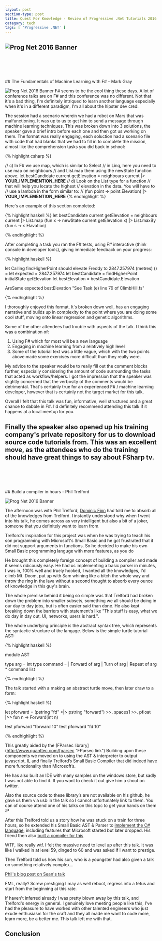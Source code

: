 ```yaml
---
layout: post
section-type: post
title: Quest For Knowledge - Review of Progressive .Net Tutorials 2016 Episode 2
category: tech
tags: [ 'Progressive .NET' ]
---
```


![Prog Net 2016 Banner](/img/progressive-dot-net-tutorials/prog-net-banner-01.jpg)
---
<h1 class="brand-heading">&nbsp;</h1>
## The Fundamentals of Machine Learning with F# - Mark Gray
 
![Prog Net 2016 Banner](/img/progressive-dot-net-tutorials/mark-gray.jpg)
 F# seems to be the cool thing these days. A lot of conference talks are on F# and this conference was no different. Not that it's a bad thing, I'm definitely intriqued to learn another language especially when it's in a different paradigm, I'm all about the hipster dev cred.
 
 The session had a scenario wherein we had a robot on Mars that was malfunctioning. It was up to us to get him to send a message through machine learning techniques. This was broken down into 3 solutions, the speaker gave a brief intro before each one and then got us working on them. The format was really engaging, each soluction had a scenario file with code that had blanks that we had to fill in to complete the mission, almost like the comprehension tasks you did back in school: 

{% highlight csharp %}

// c) In F# we use map, which is similar to Select
// in Linq, here you need to use map on neighbours
// and List.map them using the newState function above.
let bestCandidate current getElevation = 
    neighbours current
    |> __YOUR_IMPLEMENTION_HERE__
    // d) Look on the List type for a function
    // that will help you locate the highest
    // elevation in the data. You will have to
    // use a lambda in the form similar to:
    // (fun point -> point.Elevation)
|> __YOUR_IMPLEMENTION_HERE__
{% endhighlight %}

Here's an example of this section completed:

{% highlight haskell %}
let bestCandidate current getElevation = 
    neighbours current
    |> List.map (fun x -> newState current getElevation x)
    |> List.maxBy (fun s -> s.Elavation)

{% endhighlight %}

After completing a task you ran the F# tests, using F# interactive (think console in developer tools), giving immediate feedback on your progress:

{% highlight haskell %}

let Calling findHigherPoint should elevate Freddy to 2847.257974 (metres) () =
    let expected = 2847.257974
    let bestCandidate = findHigherPoint initialState getElevation
    let bestElevation = bestCandidate.Elevation
    
AreSame expected bestElevation "See Task (e) line 79 of ClimbHill.fs"

{% endhighlight %}

I thoroughly enjoyed this format. It's broken down well, has an engaging narrative and builds up in complexity to the point where you are doing some cool stuff, moving onto linear regression and genetic algorithms.

Some of the other attendees had trouble with aspects of the talk. I think this was a combination of:

1. Using F# which for most will be a new language 
2. Engaging in machine learning from a relatively high level 
3. Some of the tutorial text was a little vague, which with the two points above made some exercises more difficult than they really were.

My advice to the speaker would be to really fill out the comment blocks further, especially considering the amount of code surrounding the tasks that acted as workflow/helpers. I got the impression that the speaker was slightly concerned that the verbosity of the comments would be detrimental. That's certainly true for an experienced F# / machine learning developer, however that is certainly not the target market for this talk.

Overall I felt that this talk was fun, informative, well structured and a great chance to dabble in F#. I'd definitely recommend attending this talk if it happens at a local meetup for you.

Finally the speaker also opened up his training company's private repository for us to download source code tutorials from. This was an excellent move, as the attendees who do the training should have great things to say about FSharp tv.
---
<h1 class="brand-heading">&nbsp;</h1>
## Build a compiler in hours - Phil Trelford

![Prog Net 2016 Banner](/img/progressive-dot-net-tutorials/trelford.jpg)

The afternoon was with Phil Trelford, [Dominic Finn](https://twitter.com/CleverFinn?lang=en-gb "Dominic Finn twitter") had told me to absorb all of the knowledges from Trelford. I instantly understood why when I went into his talk, he comes across as very intelligent but also a bit of a joker, someone that you definitely want to learn from.

Trelford's inspiration for this project was when he was trying to teach his son programming with Microsoft's Small Basic and he got frustrated that it did not support arguments in functions. So he decided to make his own Small Basic programming languge with more features, as you do

He brought this completely foreign concept of building a compiler and made it seems ridicously easy. He had us implementing a basic parser in minutes, I was in, 100% well and truely hooked, I wanted all the knowledges, I'd climb Mt. Doom, put up with Sam whining like a bitch the whole way and throw the ring in the lava without a second thought to absorb every ounce of knowledge in this guy's brain.

The whole premise behind it being so simple was that Trelford had broken down the problem into smaller subsets, something we all should be doing in our day to day jobs, but is often easier said than done. He also kept breaking down the barriers with statement's like "This stuff is easy, what we do day in day out, UI, networks, users is hard.".

The whole underlying principle is the abstract syntax tree, which represents the syntactic structure of the langage. Below is the simple turtle tutorial AST:

{% highlight haskell %}

module AST

type arg = int
type command =
   | Forward of arg
   | Turn of arg
   | Repeat of arg * command list

{% endhighlight %} 

The talk started with a making an abstract turtle move, then later draw to a form:

{% highlight haskell %}

let pforward = (pstring "fd" <|> pstring "forward") >>. spaces1 >>. pfloat
               |>> fun n -> Forward(int n)

test pforward "forward 10"
test pforward "fd 10"

{% endhighlight %}

This greatly aided by the [FParsec library](http://www.quanttec.com/fparsec “FParsec link”) Building upon these components we moved on to using the AST & interpreter to output javascript, IL and finally Trelford’s Small Basic Compiler that did indeed have more functionality than Microsoft’s.

He has also built an IDE with many samples on the windows store, but sadly I was not able to find it. If you want to check it out give him a shout on twitter.

Also the source code to these library’s are not available on his github, he gave us them via usb in the talk so I cannot unfortunately link to them. You can of course attend one of his talks on this topc to get your hands on them :P

After this Trelford told us a story how he was stuck on a train for three hours, so he extended his Small Basic AST & Parser to [implement the C# language](http://trelford.com/blog/post/parsecsharp.aspx), including features that Microsoft started but later dropped. His friend then also [built a compiler for this](https://neildanson.wordpress.com/2014/02/11/building-a-c-compiler-in-f/). 

WTF, like really wtf. I felt the massive need to level up after this talk. It was like I walked in at level 59, dinged to 60 and was asked if I want to prestige. 

Then Trelford told us how his son, who is a youngster had also given a talk on something relatively complex...

[Phil's blog post on Sean's talk](http://trelford.com/blog/post/ndcoslo.aspx "Phil's blog post on Sean's talk")

FML, really? Screw prestiging I may as well reboot, regress into a fetus and start from the beginning at this rate.

If haven't inferred already I was pretty blown away by this talk, and Trelford's energy in general. I genuinely love meeting people like this, I've had the pleasure to have worked with other talented engineers who just exude enthusiasm for the craft and they all made me want to code more, learn more, be a better me. This talk left me with that.

## Conclusion 
